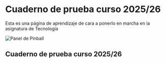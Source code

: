 # Cuaderno de prueba curso 2025/26
Esta es una página de aprendizaje de cara a ponerlo en marcha en la asignatura de Tecnología

![Panel de Pinball](prueba2526.github.io/CopiaPinball.jpg)
## Cuaderno de prueba curso 2025/26
